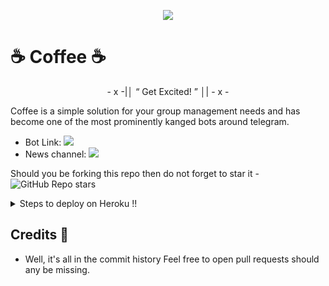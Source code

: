 <p align="center">
  <img src="https://telegra.ph/file/21605b3dfef2fe3577036.jpg">
</p>

# ☕ Coffee ☕

<p align="center">
- x -|│  “ Get Excited! ”  │| - x -
</p>

Coffee is a simple solution for your group management needs and has become one of the most prominently kanged bots around telegram.

* Bot Link:  <a href="https://telegram.dog/MissCoffeeBot" alt="Coffee"> <img src="https://img.shields.io/badge/%F0%9F%A4%96%20-Coffee-blue" /> </a>
* News channel: <a  href="https://telegram.dog/Coffee_Updates" alt="Coffee Updates"> <img  src="https://img.shields.io/badge/%F0%9F%92%A1-Coffee%20Updates-9cf" /> </a>

Should you be forking this repo then do not forget to star it - <img alt="GitHub Repo stars" src="https://img.shields.io/github/stars/ShrayanshSharma2710/Coffee?color=white&label=%F0%9F%8C%9F%20star">

<details>
  <summary>Steps to deploy on Heroku !! </summary>

```
Fill in all the details, Deploy!
Now go to https://dashboard.heroku.com/apps/(app-name)/resources ( Replace (app-name) with your app name )
REMEMBER: Turn on worker dyno (Don't worry It's free :D) & Webhook
Now send the bot /start, If it doesn't respond go to https://dashboard.heroku.com/apps/(app-name)/settings and remove webhook and port.
```

  [![Deploy](https://www.herokucdn.com/deploy/button.svg)](https://heroku.com/deploy?template=https://github.com/ShrayanshSharma2710/Coffee-Backup.git)

</details>  

## Credits 📍
* Well, it's all in the commit history 
Feel free to open pull requests should any be missing.

